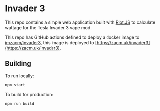 # Invader 3

This repo contains a simple web application built with [Riot.JS](https://riot.js.org) to calculate wattage for the Tesla
Invader 3 vape mod.

This repo has GitHub actions defined to deploy a docker image to [imzacm/invader3](), this image is deployed
to [https://zacm.uk/invader3](https://zacm.uk/invader3).

## Building

To run locally:

```bash
npm start
```

To build for production:

```bash
npm run build
```
